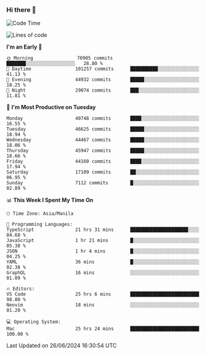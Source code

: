 ### Hi there 👋

<!--START_SECTION:waka-->
![Code Time](http://img.shields.io/badge/Code%20Time-5%2C293%20hrs%2054%20mins-blue)

![Lines of code](https://img.shields.io/badge/From%20Hello%20World%20I%27ve%20Written-113.8%20million%20lines%20of%20code-blue)

**I'm an Early 🐤** 

```text
🌞 Morning                70905 commits       ███████░░░░░░░░░░░░░░░░░░   28.80 % 
🌆 Daytime                101257 commits      ██████████░░░░░░░░░░░░░░░   41.13 % 
🌃 Evening                44932 commits       █████░░░░░░░░░░░░░░░░░░░░   18.25 % 
🌙 Night                  29074 commits       ███░░░░░░░░░░░░░░░░░░░░░░   11.81 % 
```
📅 **I'm Most Productive on Tuesday** 

```text
Monday                   40748 commits       ████░░░░░░░░░░░░░░░░░░░░░   16.55 % 
Tuesday                  46625 commits       █████░░░░░░░░░░░░░░░░░░░░   18.94 % 
Wednesday                44467 commits       █████░░░░░░░░░░░░░░░░░░░░   18.06 % 
Thursday                 45947 commits       █████░░░░░░░░░░░░░░░░░░░░   18.66 % 
Friday                   44160 commits       ████░░░░░░░░░░░░░░░░░░░░░   17.94 % 
Saturday                 17109 commits       ██░░░░░░░░░░░░░░░░░░░░░░░   06.95 % 
Sunday                   7112 commits        █░░░░░░░░░░░░░░░░░░░░░░░░   02.89 % 
```


📊 **This Week I Spent My Time On** 

```text
🕑︎ Time Zone: Asia/Manila

💬 Programming Languages: 
TypeScript               21 hrs 31 mins      █████████████████████░░░░   84.68 % 
JavaScript               1 hr 21 mins        █░░░░░░░░░░░░░░░░░░░░░░░░   05.38 % 
JSON                     1 hr 4 mins         █░░░░░░░░░░░░░░░░░░░░░░░░   04.25 % 
YAML                     36 mins             █░░░░░░░░░░░░░░░░░░░░░░░░   02.38 % 
GraphQL                  16 mins             ░░░░░░░░░░░░░░░░░░░░░░░░░   01.09 % 

🔥 Editors: 
VS Code                  25 hrs 6 mins       █████████████████████████   98.80 % 
Neovim                   18 mins             ░░░░░░░░░░░░░░░░░░░░░░░░░   01.20 % 

💻 Operating System: 
Mac                      25 hrs 24 mins      █████████████████████████   100.00 % 
```


 Last Updated on 26/06/2024 16:30:54 UTC
<!--END_SECTION:waka-->


<!--
**rad182/rad182** is a ✨ _special_ ✨ repository because its `README.md` (this file) appears on your GitHub profile.

Here are some ideas to get you started:

- 🔭 I’m currently working on ...
- 🌱 I’m currently learning ...
- 👯 I’m looking to collaborate on ...
- 🤔 I’m looking for help with ...
- 💬 Ask me about ...
- 📫 How to reach me: ...
- 😄 Pronouns: ...
- ⚡ Fun fact: ...
-->
